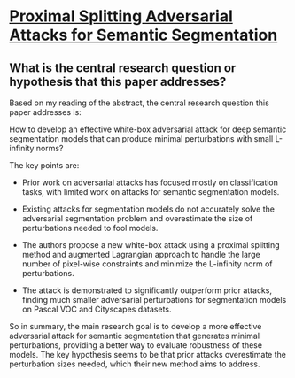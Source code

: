# [Proximal Splitting Adversarial Attacks for Semantic Segmentation](https://arxiv.org/abs/2206.07179)

## What is the central research question or hypothesis that this paper addresses?

 Based on my reading of the abstract, the central research question this paper addresses is:

How to develop an effective white-box adversarial attack for deep semantic segmentation models that can produce minimal perturbations with small L-infinity norms?

The key points are:

- Prior work on adversarial attacks has focused mostly on classification tasks, with limited work on attacks for semantic segmentation models.

- Existing attacks for segmentation models do not accurately solve the adversarial segmentation problem and overestimate the size of perturbations needed to fool models. 

- The authors propose a new white-box attack using a proximal splitting method and augmented Lagrangian approach to handle the large number of pixel-wise constraints and minimize the L-infinity norm of perturbations.

- The attack is demonstrated to significantly outperform prior attacks, finding much smaller adversarial perturbations for segmentation models on Pascal VOC and Cityscapes datasets. 

So in summary, the main research goal is to develop a more effective adversarial attack for semantic segmentation that generates minimal perturbations, providing a better way to evaluate robustness of these models. The key hypothesis seems to be that prior attacks overestimate the perturbation sizes needed, which their new method aims to address.
